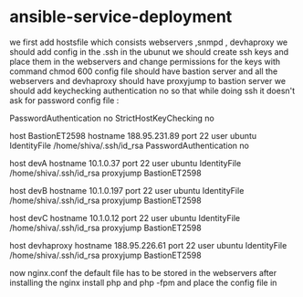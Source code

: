 # ansible-service-deployment
we first add hostsfile which consists webservers ,snmpd , devhaproxy 
we should add config in the .ssh in the ubunut 
we should create ssh keys and place them in the webservers and change permissions for the keys with command chmod 600
config file should have bastion server and all the webservers and devhaproxy should have proxyjump to bastion server 
we should add keychecking authentication no so that while doing ssh it doesn't ask for password
config file :


PasswordAuthentication no
StrictHostKeyChecking no

host BastionET2598
hostname 188.95.231.89
port 22
user ubuntu
IdentityFile /home/shiva/.ssh/id_rsa
PasswordAuthentication no

host devA
hostname 10.1.0.37
port 22
user ubuntu 
IdentityFile /home/shiva/.ssh/id_rsa
proxyjump BastionET2598

host devB
hostname 10.1.0.197
port 22
user ubuntu 
IdentityFile /home/shiva/.ssh/id_rsa
proxyjump BastionET2598

host devC
hostname 10.1.0.12
port 22
user ubuntu
IdentityFile /home/shiva/.ssh/id_rsa
proxyjump BastionET2598

host devhaproxy
hostname 188.95.226.61
port 22
user ubuntu
IdentityFile /home/shiva/.ssh/id_rsa
proxyjump BastionET2598


now nginx.conf the default file has to be stored in the webservers after installing the nginx 
install php and php -fpm and place the config file in 

